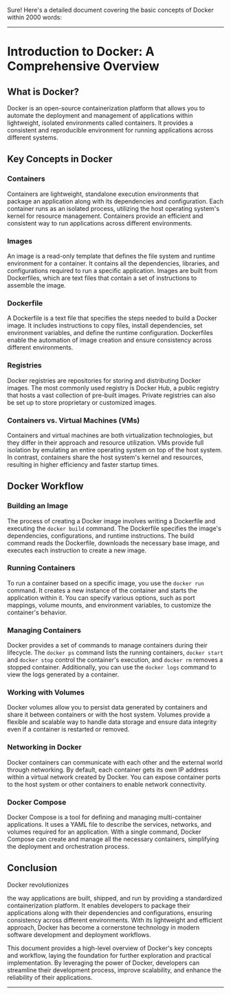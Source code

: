 Sure! Here's a detailed document covering the basic concepts of Docker within 2000 words:

---

# Introduction to Docker: A Comprehensive Overview

## What is Docker?
Docker is an open-source containerization platform that allows you to automate the deployment and management of applications within lightweight, isolated environments called containers. It provides a consistent and reproducible environment for running applications across different systems.

## Key Concepts in Docker

### Containers
Containers are lightweight, standalone execution environments that package an application along with its dependencies and configuration. Each container runs as an isolated process, utilizing the host operating system's kernel for resource management. Containers provide an efficient and consistent way to run applications across different environments.

### Images
An image is a read-only template that defines the file system and runtime environment for a container. It contains all the dependencies, libraries, and configurations required to run a specific application. Images are built from Dockerfiles, which are text files that contain a set of instructions to assemble the image.

### Dockerfile
A Dockerfile is a text file that specifies the steps needed to build a Docker image. It includes instructions to copy files, install dependencies, set environment variables, and define the runtime configuration. Dockerfiles enable the automation of image creation and ensure consistency across different environments.

### Registries
Docker registries are repositories for storing and distributing Docker images. The most commonly used registry is Docker Hub, a public registry that hosts a vast collection of pre-built images. Private registries can also be set up to store proprietary or customized images.

### Containers vs. Virtual Machines (VMs)
Containers and virtual machines are both virtualization technologies, but they differ in their approach and resource utilization. VMs provide full isolation by emulating an entire operating system on top of the host system. In contrast, containers share the host system's kernel and resources, resulting in higher efficiency and faster startup times.

## Docker Workflow

### Building an Image
The process of creating a Docker image involves writing a Dockerfile and executing the `docker build` command. The Dockerfile specifies the image's dependencies, configurations, and runtime instructions. The build command reads the Dockerfile, downloads the necessary base image, and executes each instruction to create a new image.

### Running Containers
To run a container based on a specific image, you use the `docker run` command. It creates a new instance of the container and starts the application within it. You can specify various options, such as port mappings, volume mounts, and environment variables, to customize the container's behavior.

### Managing Containers
Docker provides a set of commands to manage containers during their lifecycle. The `docker ps` command lists the running containers, `docker start` and `docker stop` control the container's execution, and `docker rm` removes a stopped container. Additionally, you can use the `docker logs` command to view the logs generated by a container.

### Working with Volumes
Docker volumes allow you to persist data generated by containers and share it between containers or with the host system. Volumes provide a flexible and scalable way to handle data storage and ensure data integrity even if a container is restarted or removed.

### Networking in Docker
Docker containers can communicate with each other and the external world through networking. By default, each container gets its own IP address within a virtual network created by Docker. You can expose container ports to the host system or other containers to enable network connectivity.

### Docker Compose
Docker Compose is a tool for defining and managing multi-container applications. It uses a YAML file to describe the services, networks, and volumes required for an application. With a single command, Docker Compose can create and manage all the necessary containers, simplifying the deployment and orchestration process.

## Conclusion
Docker revolutionizes

 the way applications are built, shipped, and run by providing a standardized containerization platform. It enables developers to package their applications along with their dependencies and configurations, ensuring consistency across different environments. With its lightweight and efficient approach, Docker has become a cornerstone technology in modern software development and deployment workflows.

This document provides a high-level overview of Docker's key concepts and workflow, laying the foundation for further exploration and practical implementation. By leveraging the power of Docker, developers can streamline their development process, improve scalability, and enhance the reliability of their applications.

---
